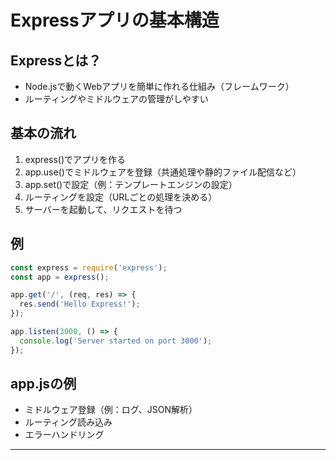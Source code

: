 # Expressアプリの基本構造

## Expressとは？

- Node.jsで動くWebアプリを簡単に作れる仕組み（フレームワーク）
- ルーティングやミドルウェアの管理がしやすい

## 基本の流れ

1. express()でアプリを作る
2. app.use()でミドルウェアを登録（共通処理や静的ファイル配信など）
3. app.set()で設定（例：テンプレートエンジンの設定）
4. ルーティングを設定（URLごとの処理を決める）
5. サーバーを起動して、リクエストを待つ

## 例

~~~js
const express = require('express');
const app = express();

app.get('/', (req, res) => {
  res.send('Hello Express!');
});

app.listen(3000, () => {
  console.log('Server started on port 3000');
});
~~~

## app.jsの例

- ミドルウェア登録（例：ログ、JSON解析）
- ルーティング読み込み
- エラーハンドリング

---
